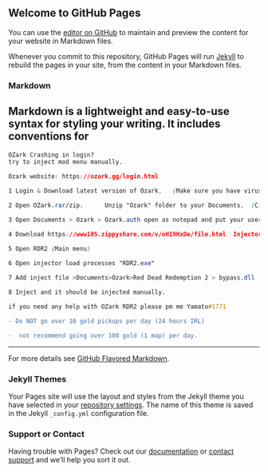 ## Welcome to GitHub Pages

You can use the [editor on GitHub](https://github.com/OMAYamato/Ozark-Tutorial/edit/gh-pages/index.md) to maintain and preview the content for your website in Markdown files.

Whenever you commit to this repository, GitHub Pages will run [Jekyll](https://jekyllrb.com/) to rebuild the pages in your site, from the content in your Markdown files.

### Markdown

Markdown is a lightweight and easy-to-use syntax for styling your writing. It includes conventions for
-----------------------------------------------------
```CSS
OZark Crashing in login? 
try to inject mod menu manually.

Ozark website: https://ozark.gg/login.html

1 Login & Download latest version of Ozark,   (Make sure you have virus protection off and download files correctly)

2 Open OZark.rar/zip.      Unzip "Ozark" folder to your Documents,  (C:\Users\YOURNAME\Documents\Ozark)

3 Open Documents > Ozark > Ozark.auth open as notepad and put your username & password 

4 Download https://www105.zippyshare.com/v/oH19HxDe/file.html  Injector  (Xenos64)

5 Open RDR2 (Main menu)

6 Open injector load processes "RDR2.exe" 
 
7 Add inject file >Documents>Ozark>Red Dead Redemption 2 > bypass.dll

8 Inject and it should be injected manually.

if you need any help with OZark RDR2 please pm me Yamato#1771
```
```diff
- Do NOT go over 10 gold pickups per day (24 hours IRL)
```
```diff
-  not recommend going over 100 gold (1 map) per day. 
```
-----------------------------------------------------

For more details see [GitHub Flavored Markdown](https://guides.github.com/features/mastering-markdown/).

### Jekyll Themes

Your Pages site will use the layout and styles from the Jekyll theme you have selected in your [repository settings](https://github.com/OMAYamato/Ozark-Tutorial/settings). The name of this theme is saved in the Jekyll `_config.yml` configuration file.

### Support or Contact

Having trouble with Pages? Check out our [documentation](https://docs.github.com/categories/github-pages-basics/) or [contact support](https://github.com/contact) and we’ll help you sort it out.
